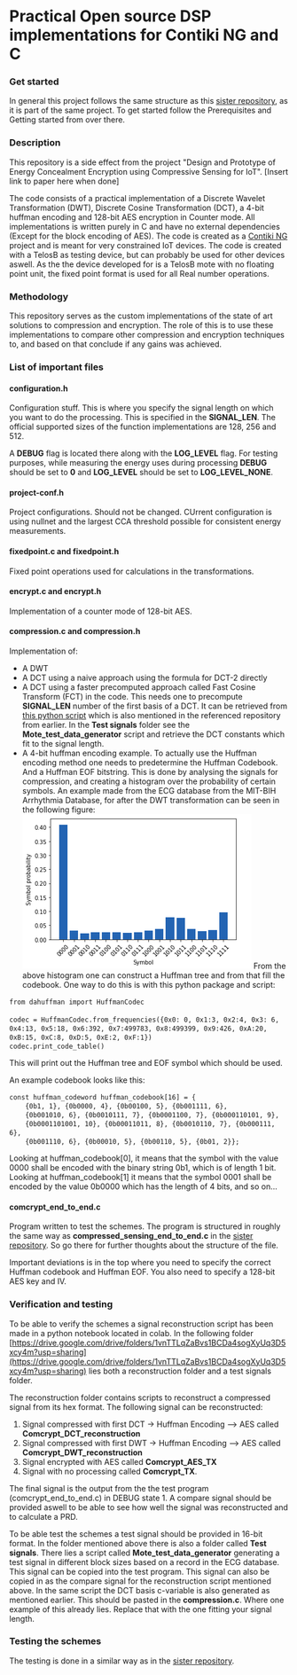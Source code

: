 # Practical Open source DSP implementations for Contiki NG and C

### Get started
In general this project follows the same structure as this [sister repository](https://github.com/compressedsensing/compressed_sensing/tree/master), as it is part of the same project. To get started follow the Prerequisites and Getting started from over there.

### Description
This repository is a side effect from the project "Design and Prototype of Energy Concealment
Encryption using Compressive Sensing for IoT".
[Insert link to paper here when done]

The code consists of a practical implementation of a Discrete Wavelet Transformation (DWT), Discrete Cosine Transformation (DCT), a 4-bit huffman encoding and 128-bit AES encryption in Counter mode. All implementations is written purely in C and have no external dependencies (Except for the block encoding of AES). The code is created as a [Contiki NG](https://github.com/contiki-ng/contiki-ng/wiki) project and is meant for very constrained IoT devices. The code is created with a TelosB as testing device, but can probably be used for other devices aswell. As the the device developed for is a TelosB mote with no floating point unit, the fixed point format is used for all Real number operations.

### Methodology
This repository serves as the custom implementations of the state of art solutions to compression and encryption. The role of this is to use these implementations to compare other compression and encryption techniques to, and based on that conclude if any gains was achieved.


### List of important files
#### configuration.h
Configuration stuff. This is where you specify the signal length on which you want to do the processing. This is specified in the **SIGNAL_LEN**. The official supported sizes of the function implementations are 128, 256 and 512.

A **DEBUG** flag is located there along with the **LOG_LEVEL** flag. For testing purposes, while measuring the energy uses during processing **DEBUG** should be set to **0** and **LOG_LEVEL** should be set to **LOG_LEVEL_NONE**.

#### project-conf.h
Project configurations. Should not be changed. CUrrent configuration is using nullnet and the largest CCA threshold possible for consistent energy measurements.

#### fixedpoint.c and fixedpoint.h
Fixed point operations used for calculations in the transformations.

#### encrypt.c and encrypt.h
Implementation of a counter mode of 128-bit AES.

#### compression.c and compression.h
Implementation of:
- A DWT
- A DCT using a naive approach using the formula for DCT-2 directly
- A DCT using a faster precomputed approach called Fast Cosine Transform (FCT) in the code. This needs one to precompute **SIGNAL_LEN** number of the first basis of a DCT. It can be retrieved from [this python script](https://drive.google.com/drive/folders/1vnTTLqZaBvs1BCDa4sogXyUq3D5xcy4m?usp=sharing) which is also mentioned in the referenced repository from earlier. In the **Test signals** folder see the **Mote_test_data_generator** script and retrieve the DCT constants which fit to the signal length.
- A 4-bit huffman encoding example. To actually use the Huffman encoding method one needs to predetermine the Huffman Codebook. And a Huffman EOF bitstring. This is done by analysing the signals for compression, and creating a histogram over the probability of certain symbols. An example made from the ECG database from the MIT-BIH Arrhythmia Database, for after the DWT transformation can be seen in the following figure:
![Image of the distribution of 4 bit symbols in the DWT transformed data](./figures/dwt_huffman_distribution.png?raw=true "Image of the distribution of 4 bit symbols in the DWT transformed data")
From the above histogram one can construct a Huffman tree and from that fill the codebook. One way to do this is with this python package and script:
```
from dahuffman import HuffmanCodec

codec = HuffmanCodec.from_frequencies({0x0: 0, 0x1:3, 0x2:4, 0x3: 6, 0x4:13, 0x5:18, 0x6:392, 0x7:499783, 0x8:499399, 0x9:426, 0xA:20, 0xB:15, 0xC:8, 0xD:5, 0xE:2, 0xF:1})
codec.print_code_table()
```
This will print out the Huffman tree and EOF symbol which should be used.

An example codebook looks like this:

```
const huffman_codeword huffman_codebook[16] = {
    {0b1, 1}, {0b0000, 4}, {0b00100, 5}, {0b001111, 6},
    {0b001010, 6}, {0b0010111, 7}, {0b0001100, 7}, {0b000110101, 9},
    {0b0001101001, 10}, {0b00011011, 8}, {0b0010110, 7}, {0b000111, 6},
    {0b001110, 6}, {0b00010, 5}, {0b00110, 5}, {0b01, 2}};
```
Looking at huffman_codebook[0], it means that the symbol with the value 0000 shall be encoded with the binary string 0b1, which is of length 1 bit. Looking at huffman_codebook[1] it means that the symbol 0001 shall be encoded by the value 0b0000 which has the length of 4 bits, and so on...



#### comcrypt_end_to_end.c
Program written to test the schemes. The program is structured in roughly the same way as **compressed_sensing_end_to_end.c** in the [sister repository](https://github.com/compressedsensing/compressed_sensing/tree/master). So go there for further thoughts about the structure of the file.

Important deviations is in the top where you need to specify the correct Huffman codebook and Huffman EOF. You also need to specify a 128-bit AES key and IV.

### Verification and testing
To be able to verify the schemes a signal reconstruction script has been made in a python notebook located in colab. In the following folder [https://drive.google.com/drive/folders/1vnTTLqZaBvs1BCDa4sogXyUq3D5xcy4m?usp=sharing](https://drive.google.com/drive/folders/1vnTTLqZaBvs1BCDa4sogXyUq3D5xcy4m?usp=sharing) lies both a reconstruction folder and a test signals folder.

The reconstruction folder contains scripts to reconstruct a compressed signal from its hex format. The following signal can be reconstructed:
1. Signal compressed with first DCT -> Huffman Encoding --> AES called **Comcrypt_DCT_reconstruction**
2. Signal compressed with first DWT -> Huffman Encoding --> AES called **Comcrypt_DWT_reconstruction**
3. Signal encrypted with AES called **Comcrypt_AES_TX**
4. Signal with no processing called **Comcrypt_TX**.

The final signal is the output from the the test program (comcrypt_end_to_end.c) in DEBUG state 1. A compare signal should be provided aswell to be able to see how well the signal was reconstructed and to calculate a PRD.

To be able test the schemes a test signal should be provided in 16-bit format. In the folder mentioned above there is also a folder called **Test signals**. There lies a script called **Mote_test_data_generator** generating a test signal in different block sizes based on a record in the ECG database. This signal can be copied into the test program. This signal can also be copied in as the compare signal for the reconstruction script mentioned above. In the same script the DCT basis c-variable is also generated as mentioned earlier. This should be pasted in the **compression.c**. Where one example of this already lies. Replace that with the one fitting your signal length.

### Testing the schemes
The testing is done in a similar way as in the [sister repository](https://github.com/compressedsensing/compressed_sensing/tree/master).